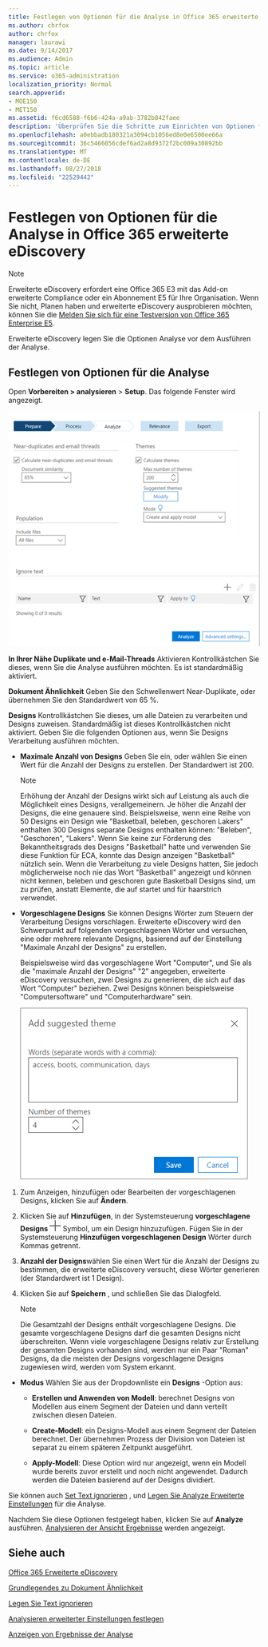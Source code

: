 ```yaml
---
title: Festlegen von Optionen für die Analyse in Office 365 erweiterte eDiscovery
ms.author: chrfox
author: chrfox
manager: laurawi
ms.date: 9/14/2017
ms.audience: Admin
ms.topic: article
ms.service: o365-administration
localization_priority: Normal
search.appverid:
- MOE150
- MET150
ms.assetid: f6cd6588-f6b6-424a-a9ab-3782b842faee
description: 'Überprüfen Sie die Schritte zum Einrichten von Optionen für die Analyse-Prozess in Office 365 erweiterte eDiscovery, einschließlich in Ihrer Nähe Duplikate, e-Mail-Threads und Designs.  '
ms.openlocfilehash: a0ebbadb180321a3094cb1056ed8e0e6500ee66a
ms.sourcegitcommit: 36c5466056cdef6ad2a8d9372f2bc009a30892bb
ms.translationtype: MT
ms.contentlocale: de-DE
ms.lasthandoff: 08/27/2018
ms.locfileid: "22529442"
---
```

# <a name="set-analyze-options-in-office-365-advanced-ediscovery"></a>Festlegen von Optionen für die Analyse in Office 365 erweiterte eDiscovery

> [!NOTE]
> Erweiterte eDiscovery erfordert eine Office 365 E3 mit das Add-on erweiterte Compliance oder ein Abonnement E5 für Ihre Organisation. Wenn Sie nicht, Planen haben und erweiterte eDiscovery ausprobieren möchten, können Sie die [Melden Sie sich für eine Testversion von Office 365 Enterprise E5](https://go.microsoft.com/fwlink/p/?LinkID=698279). 
  
Erweiterte eDiscovery legen Sie die Optionen Analyse vor dem Ausführen der Analyse.
  
## <a name="set-analyze-options"></a>Festlegen von Optionen für die Analyse

Open **Vorbereiten \> analysieren** \> **Setup**. Das folgende Fenster wird angezeigt.
  
![Analyseoptionen festlegen](media/c3ec7a92-8484-4812-b98c-aa3eb740e5b7.png)
  
 **In Ihrer Nähe Duplikate und e-Mail-Threads** Aktivieren Kontrollkästchen Sie dieses, wenn Sie die Analyse ausführen möchten. Es ist standardmäßig aktiviert. 
  
 **Dokument Ähnlichkeit** Geben Sie den Schwellenwert Near-Duplikate, oder übernehmen Sie den Standardwert von 65 %. 
  
 **Designs** Kontrollkästchen Sie dieses, um alle Dateien zu verarbeiten und Designs zuweisen. Standardmäßig ist dieses Kontrollkästchen nicht aktiviert. Geben Sie die folgenden Optionen aus, wenn Sie Designs Verarbeitung ausführen möchten.
  
- **Maximale Anzahl von Designs** Geben Sie ein, oder wählen Sie einen Wert für die Anzahl der Designs zu erstellen. Der Standardwert ist 200. 
    
    > [!NOTE]
    > Erhöhung der Anzahl der Designs wirkt sich auf Leistung als auch die Möglichkeit eines Designs, verallgemeinern. Je höher die Anzahl der Designs, die eine genauere sind. Beispielsweise, wenn eine Reihe von 50 Designs ein Design wie "Basketball, beleben, geschoren Lakers" enthalten 300 Designs separate Designs enthalten können: "Beleben", "Geschoren", "Lakers". Wenn Sie keine zur Förderung des Bekanntheitsgrads des Designs "Basketball" hatte und verwenden Sie diese Funktion für ECA, konnte das Design anzeigen "Basketball" nützlich sein. Wenn die Verarbeitung zu viele Designs hatten, Sie jedoch möglicherweise noch nie das Wort "Basketball" angezeigt und können nicht kennen, beleben und geschoren gute Basketball Designs sind, um zu prüfen, anstatt Elemente, die auf startet und für haarstrich verwendet. 
  
- **Vorgeschlagene Designs** Sie können Designs Wörter zum Steuern der Verarbeitung Designs vorschlagen. Erweiterte eDiscovery wird den Schwerpunkt auf folgenden vorgeschlagenen Wörter und versuchen, eine oder mehrere relevante Designs, basierend auf der Einstellung "Maximale Anzahl der Designs" zu erstellen. 
    
    Beispielsweise wird das vorgeschlagene Wort "Computer", und Sie als die "maximale Anzahl der Designs" "2" angegeben, erweiterte eDiscovery versuchen, zwei Designs zu generieren, die sich auf das Wort "Computer" beziehen. Zwei Designs können beispielsweise "Computersoftware" und "Computerhardware" sein. 
    
    ![Vorgeschlagenes Design hinzufügen](media/06e9ffd3-a76c-423b-b450-9e465eb9a02f.png)
  
1. Zum Anzeigen, hinzufügen oder Bearbeiten der vorgeschlagenen Designs, klicken Sie auf **Ändern**.
    
2. Klicken Sie auf **Hinzufügen**, in der Systemsteuerung **vorgeschlagene Designs** ![Symbol hinzufügen](media/c2dd8b3a-5a22-412c-a7fa-143f5b2b5612.png) Symbol, um ein Design hinzuzufügen. Fügen Sie in der Systemsteuerung **Hinzufügen vorgeschlagenen Design** Wörter durch Kommas getrennt. 
    
3. **Anzahl der Designs**wählen Sie einen Wert für die Anzahl der Designs zu bestimmen, die erweiterte eDiscovery versucht, diese Wörter generieren (der Standardwert ist 1 Design).
    
4. Klicken Sie auf **Speichern** , und schließen Sie das Dialogfeld. 
    
    > [!NOTE]
    > Die Gesamtzahl der Designs enthält vorgeschlagene Designs. Die gesamte vorgeschlagene Designs darf die gesamten Designs nicht überschreiten. Wenn viele vorgeschlagene Designs relativ zur Erstellung der gesamten Designs vorhanden sind, werden nur ein Paar "Roman" Designs, da die meisten der Designs vorgeschlagene Designs zugewiesen wird, werden vom System erkannt. 
  
- **Modus** Wählen Sie aus der Dropdownliste ein **Designs** -Option aus: 
    
  - **Erstellen und Anwenden von Modell**: berechnet Designs von Modellen aus einem Segment der Dateien und dann verteilt zwischen diesen Dateien.
    
  - **Create-Modell**: ein Designs-Modell aus einem Segment der Dateien berechnet. Der übernehmen Prozess der Division von Dateien ist separat zu einem späteren Zeitpunkt ausgeführt.
    
  - **Apply-Modell**: Diese Option wird nur angezeigt, wenn ein Modell wurde bereits zuvor erstellt und noch nicht angewendet. Dadurch werden die Dateien basierend auf der Designs dividiert.
    
Sie können auch [Set Text ignorieren](set-ignore-text-in-advanced-ediscovery.md) , und [Legen Sie Analyze Erweiterte Einstellungen](set-analyze-advanced-settings-in-advanced-ediscovery.md) für die Analyse. 
  
Nachdem Sie diese Optionen festgelegt haben, klicken Sie auf **Analyze** ausführen. [Analysieren der Ansicht Ergebnisse](view-analyze-results-in-advanced-ediscovery.md) werden angezeigt. 
  
## <a name="see-also"></a>Siehe auch

[Office 365 Erweiterte eDiscovery](office-365-advanced-ediscovery.md)
  
[Grundlegendes zu Dokument Ähnlichkeit](understand-document-similarity-in-advanced-ediscovery.md)
  
[Legen Sie Text ignorieren](set-ignore-text-in-advanced-ediscovery.md)
  
[Analysieren erweiterter Einstellungen festlegen](set-analyze-advanced-settings-in-advanced-ediscovery.md)
  
[Anzeigen von Ergebnisse der Analyse](view-analyze-results-in-advanced-ediscovery.md)

